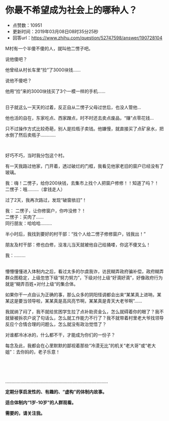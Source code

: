# 你最不希望成为社会上的哪种人？
- 点赞数：10951
- 更新时间：2019年03月08日08时35分25秒
- 回答url：https://www.zhihu.com/question/52747598/answer/190728104
<body>
 <p data-pid="QRF9UtzH">M村有一个半傻不傻的人，就叫他二愣子吧。</p>
 <p data-pid="vhe6bXhx">说他傻吧？</p>
 <p data-pid="Nb_he7yi">他曾经从村长车里“捡”了3000块钱……</p>
 <p data-pid="KpZNviNO">说他不傻吧？</p>
 <p data-pid="S__uYAh6">他用“捡”来的3000块钱买了3个一模一样的手机……</p>
 <p data-pid="LvwgVrjh"><br>
  日子就这么一天天的过着，反正自从二愣子父母过世后，也没人管他…</p>
 <p data-pid="rDADRqZp">他也活的自在，东家吃点、西家蹭点，时不时还去卖点废品，“赚”点零花钱…</p>
 <p data-pid="IpoLGIq3">只不过操作方式比较奇葩，别人是捡瓶子卖钱。他嫌慢，就直接买了点矿泉水，把水倒了然后卖瓶子…………</p>
 <p class="ztext-empty-paragraph"><br></p>
 <p data-pid="KoO2IP4c">好巧不巧，当时我分包这个村。</p>
 <p data-pid="WcKj5AeS">有一天我路过他家，门开着，透过破烂的门框，我看见他家老旧的窗户已经没有了玻璃。</p>
 <p data-pid="fKBC_Ya7">我：嗨！二愣子，给你200块钱，去集市上找个人把窗户修修！！知道了吗？！<br>
   二愣子：哦………（拿钱走人）</p>
 <p data-pid="ox38Lnh7">过了2天，我再次路过，发现“破窗依旧”！</p>
 <p data-pid="V577LvKb">我： 二愣子，让你修窗户，你咋没修？！<br>
   二愣子：买肉了……<br>
   同行朋友：哈哈哈………</p>
 <p data-pid="LP_qEYzY">半小时后，我找到要好的村干部：“找个人给二愣子修修窗户，钱我出！”</p>
 <p data-pid="XR80ewHI">朋友及村干部：修也白修，没准儿当天就被他自己给捅喽，你这不傻叉么！</p>
 <p data-pid="IWFFFVr7">我：………</p>
 <p data-pid="DfD2rVzy"><br>
   懵懵懂懂进入体制内之后，看过太多的尔虞我诈，访民糊弄政府骗补偿，政府糊弄群众图稳定，上级忽悠下级“努力努力”，下级对付上级“好滴好滴”，好像政府行为就是“糊弄百姓+对付上级“的集合体。</p>
 <p data-pid="Oc40XzUJ">如果你干一点自认为正确的事，那么众多的阴阳怪调都会出来“某某真上进呐，某某这是要当领导啦，某某真是高风亮节啊，某某真是青天大老爷啊”……</p>
 <p data-pid="iqOhNUx0">我就纳了闷了，我不就给贫困学生拉了点补助资金么，怎么就碍着你的眼了？我不就替被拆农户说了句话么，怎么就工作能力不行了？我不就带着村里老大爷找领导反应个合情合理的问题么，怎么就没有政治觉悟了？</p>
 <p data-pid="Db8Qm0FJ">对谁都冷冰冰的，什么都不干，才能成为你们的一份子？</p>
 <p data-pid="JzR3d1h0">每念及此，我都会在心里默默的鄙视着那些“冷漠无比”的机关“老大哥”或“老大姐”：去你妈的，老子乐意！</p>
 <p class="ztext-empty-paragraph"><br></p>
 <p class="ztext-empty-paragraph"><br></p>
 <p data-pid="SrwrXJve">………………………………………………………………………</p>
 <p data-pid="1vfHFW7P"><b>定期分享启发性的、有趣的、“虚构”的体制内故事。</b></p>
 <p data-pid="9mhgtvkd"><b>适合体制内“1岁-10岁”的人群观看。</b></p>
 <p data-pid="PEIWjw8N"><b>需要的，请关注我。</b></p>
</body>